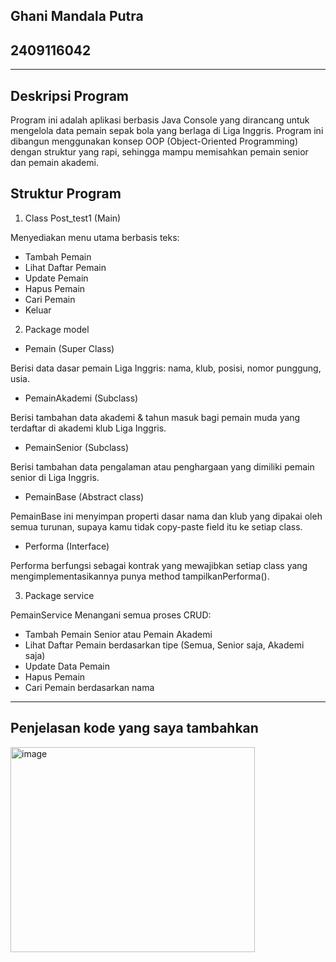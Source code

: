 ## Ghani Mandala Putra
## 2409116042
----
## Deskripsi Program

Program ini adalah aplikasi berbasis Java Console yang dirancang untuk mengelola data pemain sepak bola yang berlaga di Liga Inggris. Program ini dibangun menggunakan konsep OOP (Object-Oriented Programming) dengan struktur yang rapi, sehingga mampu memisahkan pemain senior dan pemain akademi.

## Struktur Program

1. Class Post_test1 (Main)

Menyediakan menu utama berbasis teks:
- Tambah Pemain
- Lihat Daftar Pemain
- Update Pemain
- Hapus Pemain
- Cari Pemain
- Keluar

2. Package model

- Pemain (Super Class)

Berisi data dasar pemain Liga Inggris: nama, klub, posisi, nomor punggung, usia.

- PemainAkademi (Subclass)

Berisi tambahan data akademi & tahun masuk bagi pemain muda yang terdaftar di akademi klub Liga Inggris.

- PemainSenior (Subclass)

Berisi tambahan data pengalaman atau penghargaan yang dimiliki pemain senior di Liga Inggris.

- PemainBase (Abstract class)

PemainBase ini menyimpan properti dasar nama dan klub yang dipakai oleh semua turunan, supaya kamu tidak copy-paste field itu ke setiap class.

- Performa (Interface)

Performa berfungsi sebagai kontrak yang mewajibkan setiap class yang mengimplementasikannya punya method tampilkanPerforma().

3. Package service

PemainService Menangani semua proses CRUD:

- Tambah Pemain Senior atau Pemain Akademi
- Lihat Daftar Pemain berdasarkan tipe (Semua, Senior saja, Akademi saja)
- Update Data Pemain
- Hapus Pemain
- Cari Pemain berdasarkan nama
----
## Penjelasan kode yang saya tambahkan

<img width="391" height="328" alt="image" src="https://github.com/user-attachments/assets/2a031fc0-c5ba-44cb-a209-ab203f75ee13" />

